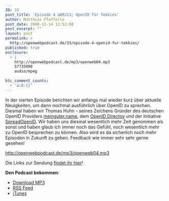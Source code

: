 ```yaml
---
ID: 33
post_title: 'Episode 4 &#8211; OpenID für Tekkies'
author: Matthias Pfefferle
post_date: 2008-11-14 12:52:00
post_excerpt: ""
layout: post
permalink: >
  http://openwebpodcast.de/33/episode-4-openid-fur-tekkies/
published: true
enclosure:
  - |
    http://openwebpodcast.de/mp3/openweb04.mp3
    57735098
    audio/mpeg
    
btc_comment_counts:
  - 'a:0:{}'
---
```

In der vierten Episode berichten wir anfangs mal wieder kurz über aktuelle Neuigkeiten, um dann nochmal ausführlich über OpenID zu sprechen. Diesmal haben wir Thomas Huhn - seines Zeichens Gründer des deutschen OpenID Providers <a href="http://meinguter.name">meinguter.name</a>, dem <a href="http://openiddirectory.com/">OpenID Directoy</a> und der Initiative <a href="http://spreadopenid.org/">SpreadOpenID</a>.
Wir haben uns diesmal wesentlich mehr Zeit genommen als sonst und haben glaub ich immer noch das Gefühl, noch wesentlich mehr zu OpenID besprechen zu können. Also wird es da sicherlich noch mehr Episoden in Zukunft zu geben. Feedback wie immer sehr sehr gerne gesehen!

http://openwebpodcast.de/mp3/openweb04.mp3

Die Links zur Sendung <a href="http://openweb.mixxt.de/networks/wiki/index.episode-4">findet ihr hier</a>!

<strong>Den Podcast bekommen</strong>:
<ul><li><a href="http://openwebpodcast.de/mp3/openweb04.mp3">Download MP3</a></li>
<li><a href="http://feeds.feedburner.com/openwebcast">RSS Feed</a></li>
<li><a href="http://phobos.apple.com/WebObjects/MZStore.woa/wa/viewPodcast?id=294732929">iTunes</a></li></ul>